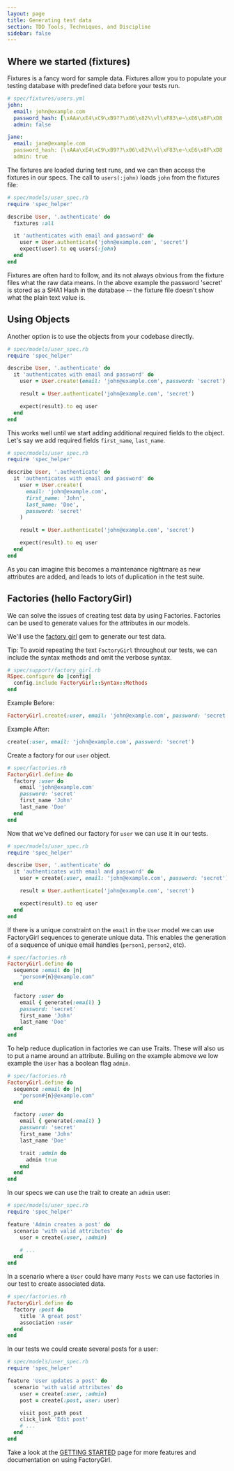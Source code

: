 ```yaml
---
layout: page
title: Generating test data
section: TDD Tools, Techniques, and Discipline
sidebar: false
---
```


## Where we started (fixtures)

Fixtures is a fancy word for sample data. Fixtures allow you to populate your
testing database with predefined data before your tests run.

```yml
# spec/fixtures/users.yml
john:
  email: john@example.com
  password_hash: [\xAAa\xE4\xC9\xB9??\x06\x82%\vl\xF83\e~\xE6\x8F\xD8
  admin: false

jane:
  email: jane@example.com
  password_hash: [\xAAa\xE4\xC9\xB9??\x06\x82%\vl\xF83\e~\xE6\x8F\xD8
  admin: true
```

The fixtures are loaded during test runs, and we can then access the fixtures in
our specs. The call to `users(:john)` loads `john` from the fixtures file:

```ruby
# spec/models/user_spec.rb
require 'spec_helper'

describe User, '.authenticate' do
  fixtures :all

  it 'authenticates with email and password' do
    user = User.authenticate('john@example.com', 'secret')
    expect(user).to eq users(:john)
  end
end
```

Fixtures are often hard to follow, and its not always obvious from the fixture files
what the raw data means. In the above example the password 'secret' is stored as
a SHA1 Hash in the database -- the fixture file doesn't show what the  plain
text value is.

## Using Objects

Another option is to use the objects from your codebase directly.

```ruby
# spec/models/user_spec.rb
require 'spec_helper'

describe User, '.authenticate' do
  it 'authenticates with email and password' do
    user = User.create!(email: 'john@example.com', password: 'secret')

    result = User.authenticate('john@example.com', 'secret')

    expect(result).to eq user
  end
end
```

This works well until we start adding additional required fields to the object.
Let's say we add required fields `first_name`, `last_name`.

```ruby
# spec/models/user_spec.rb
require 'spec_helper'

describe User, '.authenticate' do
  it 'authenticates with email and password' do
    user = User.create!(
      email: 'john@example.com',
      first_name: 'John',
      last_name: 'Doe',
      password: 'secret'
    )

    result = User.authenticate('john@example.com', 'secret')

    expect(result).to eq user
  end
end
```

As you can imagine this becomes a maintenance nightmare as new attributes are added,
and leads to lots of duplication in the test suite.

## Factories (hello FactoryGirl)

We can solve the issues of creating test data by using Factories. Factories can be
used to generate values for the attributes in our models.

We'll use the [factory girl][1] gem to generate our test data.

Tip: To avoid repeating the text `FactoryGirl` throughout our tests, we can include the
syntax methods and omit the verbose syntax.

```ruby
# spec/support/factory_girl.rb
RSpec.configure do |config|
  config.include FactoryGirl::Syntax::Methods
end
```

Example Before:

```ruby
FactoryGirl.create(:user, email: 'john@example.com', password: 'secret')
```

Example After:

```ruby
create(:user, email: 'john@example.com', password: 'secret')
```

Create a factory for our `user` object.

```ruby
# spec/factories.rb
FactoryGirl.define do
  factory :user do
    email 'john@example.com'
    password: 'secret'
    first_name 'John'
    last_name 'Doe'
  end
end
```

Now that we've defined our factory for `user` we can use it in our tests.

```ruby
# spec/models/user_spec.rb
require 'spec_helper'

describe User, '.authenticate' do
  it 'authenticates with email and password' do
    user = create(:user, email: 'john@example.com', password: 'secret')

    result = User.authenticate('john@example.com', 'secret')

    expect(result).to eq user
  end
end
```

If there is a unique constraint on the `email` in the `User` model we can use
FactoryGirl sequences to generate unique data. This enables the generation of a
sequence of unique email handles (`person1`, `person2`, etc).

```ruby
# spec/factories.rb
FactoryGirl.define do
  sequence :email do |n|
    "person#{n}@example.com"
  end

  factory :user do
    email { generate(:email) }
    password: 'secret'
    first_name 'John'
    last_name 'Doe'
  end
end
```

To help reduce duplication in factories we can use Traits. These will also us
to put a name around an attribute. Builing on the example abmove we low example
the `User` has a boolean flag `admin`.

```ruby
# spec/factories.rb
FactoryGirl.define do
  sequence :email do |n|
    "person#{n}@example.com"
  end

  factory :user do
    email { generate(:email) }
    password: 'secret'
    first_name 'John'
    last_name 'Doe'

    trait :admin do
      admin true
    end
  end
end
```

In our specs we can use the trait to create an `admin` user:

```ruby
# spec/models/user_spec.rb
require 'spec_helper'

feature 'Admin creates a post' do
  scenario 'with valid attributes' do
    user = create(:user, :admin)

    # ...
  end
end
```

In a scenario where a `User` could have many `Posts` we can use factories in our
test to create associated data.

```ruby
# spec/factories.rb
FactoryGirl.define do
  factory :post do
    title 'A great post'
    association :user
  end
end
```

In our tests we could create several posts for a user:

```ruby
# spec/models/user_spec.rb
require 'spec_helper'

feature 'User updates a post' do
  scenario 'with valid attributes' do
    user = create(:user, :admin)
    post = create(:post, user: user)

    visit post_path post
    click_link 'Edit post'
    # ...
  end
end
```

Take a look at the [GETTING STARTED][2] page for more features and documentation
on using FactoryGirl.

[1]: https://github.com/thoughtbot/factory_girl
[2]: https://github.com/thoughtbot/factory_girl/blob/master/GETTING_STARTED.md
